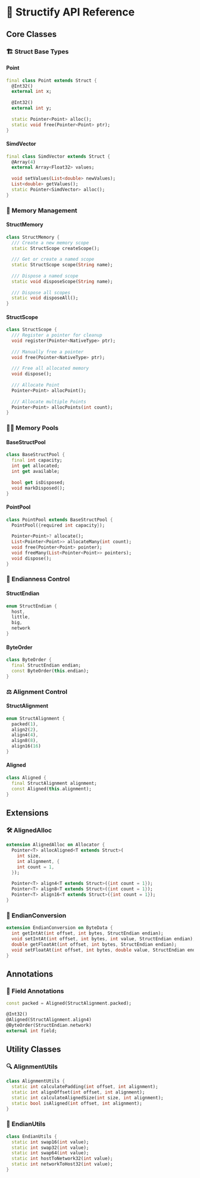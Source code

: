 # 📖 Structify API Reference

## Core Classes

### 🏗️ Struct Base Types

#### Point
```dart
final class Point extends Struct {
  @Int32()
  external int x;
  
  @Int32()
  external int y;
  
  static Pointer<Point> alloc();
  static void free(Pointer<Point> ptr);
}
```

#### SimdVector
```dart
final class SimdVector extends Struct {
  @Array(4)
  external Array<Float32> values;
  
  void setValues(List<double> newValues);
  List<double> getValues();
  static Pointer<SimdVector> alloc();
}
```

### 🧠 Memory Management

#### StructMemory
```dart
class StructMemory {
  /// Create a new memory scope
  static StructScope createScope();
  
  /// Get or create a named scope
  static StructScope scope(String name);
  
  /// Dispose a named scope
  static void disposeScope(String name);
  
  /// Dispose all scopes
  static void disposeAll();
}
```

#### StructScope
```dart
class StructScope {
  /// Register a pointer for cleanup
  void register(Pointer<NativeType> ptr);
  
  /// Manually free a pointer
  void free(Pointer<NativeType> ptr);
  
  /// Free all allocated memory
  void dispose();
  
  /// Allocate Point
  Pointer<Point> allocPoint();
  
  /// Allocate multiple Points
  Pointer<Point> allocPoints(int count);
}
```

### 🏊‍♂️ Memory Pools

#### BaseStructPool
```dart
class BaseStructPool {
  final int capacity;
  int get allocated;
  int get available;
  
  bool get isDisposed;
  void markDisposed();
}
```

#### PointPool
```dart
class PointPool extends BaseStructPool {
  PointPool({required int capacity});
  
  Pointer<Point>? allocate();
  List<Pointer<Point>> allocateMany(int count);
  void free(Pointer<Point> pointer);
  void freeMany(List<Pointer<Point>> pointers);
  void dispose();
}
```

### 🔄 Endianness Control

#### StructEndian
```dart
enum StructEndian {
  host,
  little,
  big,
  network
}
```

#### ByteOrder
```dart
class ByteOrder {
  final StructEndian endian;
  const ByteOrder(this.endian);
}
```

### ⚖️ Alignment Control

#### StructAlignment
```dart
enum StructAlignment {
  packed(1),
  align2(2),
  align4(4),
  align8(8),
  align16(16)
}
```

#### Aligned
```dart
class Aligned {
  final StructAlignment alignment;
  const Aligned(this.alignment);
}
```

## Extensions

### 🛠️ AlignedAlloc
```dart
extension AlignedAlloc on Allocator {
  Pointer<T> allocAligned<T extends Struct>(
    int size,
    int alignment, {
    int count = 1,
  });
  
  Pointer<T> align4<T extends Struct>({int count = 1});
  Pointer<T> align8<T extends Struct>({int count = 1});
  Pointer<T> align16<T extends Struct>({int count = 1});
}
```

### 🔄 EndianConversion
```dart
extension EndianConversion on ByteData {
  int getIntAt(int offset, int bytes, StructEndian endian);
  void setIntAt(int offset, int bytes, int value, StructEndian endian);
  double getFloatAt(int offset, int bytes, StructEndian endian);
  void setFloatAt(int offset, int bytes, double value, StructEndian endian);
}
```

## Annotations

### 📝 Field Annotations
```dart
const packed = Aligned(StructAlignment.packed);

@Int32()
@Aligned(StructAlignment.align4)
@ByteOrder(StructEndian.network)
external int field;
```

## Utility Classes

### 🔍 AlignmentUtils
```dart
class AlignmentUtils {
  static int calculatePadding(int offset, int alignment);
  static int alignOffset(int offset, int alignment);
  static int calculateAlignedSize(int size, int alignment);
  static bool isAligned(int offset, int alignment);
}
```

### 🔄 EndianUtils
```dart
class EndianUtils {
  static int swap16(int value);
  static int swap32(int value);
  static int swap64(int value);
  static int hostToNetwork32(int value);
  static int networkToHost32(int value);
}
```